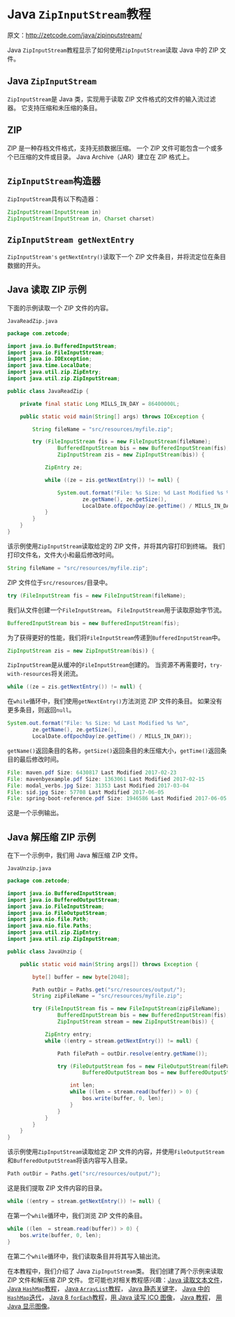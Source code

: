 # Java `ZipInputStream`教程

原文：http://zetcode.com/java/zipinputstream/

Java `ZipInputStream`教程显示了如何使用`ZipInputStream`读取 Java 中的 ZIP 文件。

## Java `ZipInputStream`

`ZipInputStream`是 Java 类，实现用于读取 ZIP 文件格式的文件的输入流过滤器。 它支持压缩和未压缩的条目。

## ZIP 

ZIP 是一种存档文件格式，支持无损数据压缩。 一个 ZIP 文件可能包含一个或多个已压缩的文件或目录。 Java Archive（JAR）建立在 ZIP 格式上。

## `ZipInputStream`构造器

`ZipInputStream`具有以下构造器：

```java
ZipInputStream(InputStream in)
ZipInputStream(InputStream in, Charset charset)

```

## `ZipInputStream getNextEntry`

`ZipInputStream's` `getNextEntry()`读取下一个 ZIP 文件条目，并将流定位在条目数据的开头。

## Java 读取 ZIP 示例

下面的示例读取一个 ZIP 文件的内容。

`JavaReadZip.java`

```java
package com.zetcode;

import java.io.BufferedInputStream;
import java.io.FileInputStream;
import java.io.IOException;
import java.time.LocalDate;
import java.util.zip.ZipEntry;
import java.util.zip.ZipInputStream;

public class JavaReadZip {

    private final static Long MILLS_IN_DAY = 86400000L;

    public static void main(String[] args) throws IOException {

        String fileName = "src/resources/myfile.zip";

        try (FileInputStream fis = new FileInputStream(fileName);
                BufferedInputStream bis = new BufferedInputStream(fis);
                ZipInputStream zis = new ZipInputStream(bis)) {

            ZipEntry ze;

            while ((ze = zis.getNextEntry()) != null) {

                System.out.format("File: %s Size: %d Last Modified %s %n",
                        ze.getName(), ze.getSize(),
                        LocalDate.ofEpochDay(ze.getTime() / MILLS_IN_DAY));
            }
        }
    }
}

```

该示例使用`ZipInputStream`读取给定的 ZIP 文件，并将其内容打印到终端。 我们打印文件名，文件大小和最后修改时间。

```java
String fileName = "src/resources/myfile.zip";

```

ZIP 文件位于`src/resources/`目录中。

```java
try (FileInputStream fis = new FileInputStream(fileName);

```

我们从文件创建一个`FileInputStream`。 `FileInputStream`用于读取原始字节流。

```java
BufferedInputStream bis = new BufferedInputStream(fis);

```

为了获得更好的性能，我们将`FileInputStream`传递到`BufferedInputStream`中。

```java
ZipInputStream zis = new ZipInputStream(bis)) {

```

`ZipInputStream`是从缓冲的`FileInputStream`创建的。 当资源不再需要时，`try-with-resources`将关闭流。

```java
while ((ze = zis.getNextEntry()) != null) {

```

在`while`循环中，我们使用`getNextEntry()`方法浏览 ZIP 文件的条目。 如果没有更多条目，则返回`null`。

```java
System.out.format("File: %s Size: %d Last Modified %s %n", 
        ze.getName(), ze.getSize(), 
        LocalDate.ofEpochDay(ze.getTime() / MILLS_IN_DAY));

```

`getName()`返回条目的名称，`getSize()`返回条目的未压缩大小，`getTime()`返回条目的最后修改时间。

```java
File: maven.pdf Size: 6430817 Last Modified 2017-02-23 
File: mavenbyexample.pdf Size: 1363061 Last Modified 2017-02-15 
File: modal_verbs.jpg Size: 31353 Last Modified 2017-03-04 
File: sid.jpg Size: 57708 Last Modified 2017-06-05 
File: spring-boot-reference.pdf Size: 1946586 Last Modified 2017-06-05 

```

这是一个示例输出。

## Java 解压缩 ZIP 示例

在下一个示例中，我们用 Java 解压缩 ZIP 文件。

`JavaUnzip.java`

```java
package com.zetcode;

import java.io.BufferedInputStream;
import java.io.BufferedOutputStream;
import java.io.FileInputStream;
import java.io.FileOutputStream;
import java.nio.file.Path;
import java.nio.file.Paths;
import java.util.zip.ZipEntry;
import java.util.zip.ZipInputStream;

public class JavaUnzip {

    public static void main(String args[]) throws Exception {

        byte[] buffer = new byte[2048];

        Path outDir = Paths.get("src/resources/output/");
        String zipFileName = "src/resources/myfile.zip";

        try (FileInputStream fis = new FileInputStream(zipFileName);
                BufferedInputStream bis = new BufferedInputStream(fis);
                ZipInputStream stream = new ZipInputStream(bis)) {

            ZipEntry entry;
            while ((entry = stream.getNextEntry()) != null) {

                Path filePath = outDir.resolve(entry.getName());

                try (FileOutputStream fos = new FileOutputStream(filePath.toFile());
                        BufferedOutputStream bos = new BufferedOutputStream(fos, buffer.length)) {

                    int len;
                    while ((len = stream.read(buffer)) > 0) {
                        bos.write(buffer, 0, len);
                    }
                }
            }
        }
    }
}

```

该示例使用`ZipInputStream`读取给定 ZIP 文件的内容，并使用`FileOutputStream`和`BufferedOutputStream`将该内容写入目录。

```java
Path outDir = Paths.get("src/resources/output/");

```

这是我们提取 ZIP 文件内容的目录。

```java
while ((entry = stream.getNextEntry()) != null) {

```

在第一个`while`循环中，我们浏览 ZIP 文件的条目。

```java
while ((len  = stream.read(buffer)) > 0) {
    bos.write(buffer, 0, len);
}

```

在第二个`while`循环中，我们读取条目并将其写入输出流。

在本教程中，我们介绍了 Java `ZipInputStream`类。 我们创建了两个示例来读取 ZIP 文件和解压缩 ZIP 文件。 您可能也对相关教程感兴趣：[Java 读取文本文件](/articles/javareadtext/)， [Java `HashMap`教程](/java/hashmap/)， [Java `ArrayList`教程](/articles/javaarraylist/)， [Java 静态关键字](/java/statickeyword/)， [Java 中的`HashMap`迭代](/java/hashmapiterate/)， [Java 8 `forEach`教程](/articles/java8foreach/)，[用 Java 读写 ICO 图像](/articles/javaico/)， [Java 教程](/lang/java/)， [用 Java 显示图像](/java/displayimage/)。